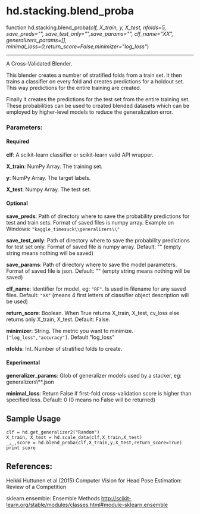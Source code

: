 # hd.stacking.blend_proba

function hd.stacking.blend_proba(*clf, X_train, y, X_test, nfolds=5, save_preds="", save_test_only="",save_params="", clf_name="XX", generalizers_params=[], minimal_loss=0,return_score=False,minimizer="log_loss"*)
___

A Cross-Validated Blender.

This blender creates a number of stratified folds from a train set. It then trains a classifier on every fold and creates predictions for a holdout set. This way predictions for the entire training are created.

Finally it creates the predictions for the test set from the entire training set. These probabilities can be used to created blended datasets which can be employed by higher-level models to reduce the generalization error.

### Parameters: 

#### Required

**clf**: A scikit-learn classifier or scikit-learn valid API wrapper.

**X_train**: NumPy Array. The training set.

**y**: NumPy Array. The target labels.

**X_test**: Numpy Array. The test set.

#### Optional

**save_preds**: Path of directory where to save the probability predictions for test and train sets. Format of saved files is numpy array. Example on Windows: `"kaggle_timesuck\\generalizers\\"` 

**save_test_only**: Path of directory where to save the probability predictions for test set only. Format of saved file is numpy array. Default: "" (empty string means nothing will be saved)

**save_params**: Path of directory where to save the model parameters. Format of saved file is json. Default: "" (empty string means nothing will be saved)

**clf_name**: Identifier for model, eg: `"RF"`. Is used in filename for any saved files. Default: `"XX"` (means 4 first letters of classifier object description will be used)

**return_score**: Boolean. When True returns X_train, X_test, cv_loss else returns only X_train, X_test. Default: False. 

**minimizer**: String. The metric you want to minimize. `["log_loss","accuracy"]`. Default "log_loss"

**nfolds**: Int. Number of stratified folds to create.

#### Experimental

**generalizer_params**: Glob of generalizer models used by a stacker, eg: generalizers\\**.json

**minimal_loss**: Return False if first-fold cross-validation score is higher than specified loss. Default: 0 (0 means no False will be returned)

## Sample Usage

    clf = hd.get_generalizer2("Random")
    X_train, X_test = hd.scale_data(clf,X_train,X_test)
    _,_,score = hd.blend_proba(clf,X_train,y,X_test,return_score=True)
    print score

## References:

Heikki Huttunen et al (2015) Computer Vision for Head Pose Estimation: Review of a Competition

sklearn.ensemble: Ensemble Methods http://scikit-learn.org/stable/modules/classes.html#module-sklearn.ensemble